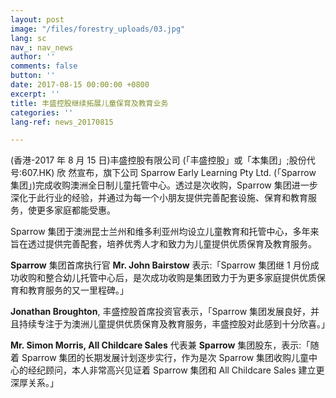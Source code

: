 ```yaml
---
layout: post
image: "/files/forestry_uploads/03.jpg"
lang: sc
nav_: nav_news
author: ''
comments: false
button: ''
date: 2017-08-15 00:00:00 +0800
excerpt: ''
title: 丰盛控股继续拓展儿童保育及教育业务
categories: ''
lang-ref: news_20170815

---
```

(香港-2017 年 8 月 15 日)丰盛控股有限公司 (「丰盛控股」或「本集团」;股份代号:607.HK) 欣 然宣布，旗下公司 Sparrow Early Learning Pty Ltd. (「Sparrow 集团」)完成收购澳洲全日制儿童托管中心。透过是次收购，Sparrow 集团进一步深化于此行业的经验，并通过为每一个小朋友提供完善配套设施、保育和教育服务，使更多家庭都能受惠。

Sparrow 集团于澳洲昆士兰州和维多利亚州均设立儿童教育和托管中心，多年来旨在透过提供完善配套，培养优秀人才和致力为儿童提供优质保育及教育服务。

**Sparrow** 集团首席执行官 **Mr. John Bairstow** 表示:「Sparrow 集团继 1 月份成功收购和整合幼儿托管中心后，是次成功收购是集团致力于为更多家庭提供优质保育和教育服务的又一里程碑。」

**Jonathan Broughton**, 丰盛控股首席投资官表示，「Sparrow 集团发展良好，并且持续专注于为澳洲儿童提供优质保育及教育服务，丰盛控股对此感到十分欣喜。」

**Mr. Simon Morris, All Childcare Sales** 代表兼 **Sparrow** 集团股东，表示:「随着 Sparrow 集团的长期发展计划逐步实行，作为是次 Sparrow 集团收购儿童中心的经纪顾问，本人非常高兴见证着 Sparrow 集团和 All Childcare Sales 建立更深厚关系。」
